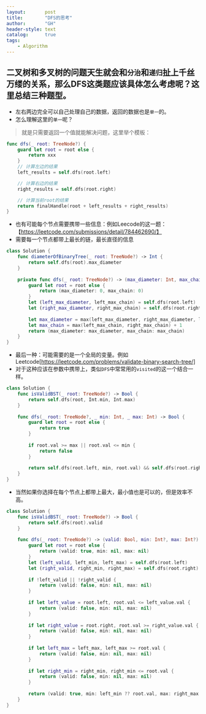 ```yaml
---
layout:       post
title:        "DFS的思考"
author:       "GH"
header-style: text
catalog:      true
tags:
    - Algorithm
---
```


## 二叉树和多叉树的问题天生就会和`分治`和`递归`扯上千丝万缕的关系，那么DFS这类题应该具体怎么考虑呢？这里总结三种题型。

<!-- more -->

* 左右两边完全可以自己处理自己的数据，返回的数据也是`单一`的。
* 怎么理解这里的`单一`呢？
> 就是只需要返回一个值就能解决问题，这里举个模板：

```swift
func dfs(_ root: TreeNode?) {
    guard let root = root else {
        return xxx
    }
    // 计算左边的结果
    left_results = self.dfs(root.left)

    // 计算右边的结果
    right_results = self.dfs(root.right)

    // 计算当前root的结果
    return finalHandle(root + left_results + right_results)
}
```

* 也有可能每个节点需要携带一些信息：例如Leecode的这一题：【https://leetcode.com/submissions/detail/784462690/】
* 需要每一个节点都带上最长的链，最长直径的信息

```swift
class Solution {
    func diameterOfBinaryTree(_ root: TreeNode?) -> Int {
        return self.dfs(root).max_diameter
    }
    
    private func dfs(_ root: TreeNode?) -> (max_diameter: Int, max_chain: Int) {
        guard let root = root else {
            return (max_diameter: 0, max_chain: 0)
        }
        let (left_max_diameter, left_max_chain) = self.dfs(root.left)
        let (right_max_diameter, right_max_chain) = self.dfs(root.right)
        
        let max_diameter = max(left_max_diameter, right_max_diameter, left_max_chain + right_max_chain)
        let max_chain = max(left_max_chain, right_max_chain) + 1
        return (max_diameter: max_diameter, max_chain: max_chain)
    }
}
```

* 最后一种：可能需要的是一个全局的变量。例如Leetcode[https://leetcode.com/problems/validate-binary-search-tree/]
* 对于这种应该在参数中携带上，类似`DFS`中常常用的`visited`的这一个结合一样。

```swift
class Solution {
    func isValidBST(_ root: TreeNode?) -> Bool {
        return self.dfs(root, Int.min, Int.max)
    }
    
    func dfs(_ root: TreeNode?, _ min: Int, _ max: Int) -> Bool {
        guard let root = root else {
            return true
        }
        
        if root.val >= max || root.val <= min {
            return false
        }
        
        return self.dfs(root.left, min, root.val) && self.dfs(root.right, root.val, max)
    }
}
```

* 当然如果你选择在每个节点上都带上最大，最小值也是可以的，但是效率不高。

```swift
class Solution {
    func isValidBST(_ root: TreeNode?) -> Bool {
        return self.dfs(root).valid
    }
    
    func dfs(_ root: TreeNode?) -> (valid: Bool, min: Int?, max: Int?) {
        guard let root = root else {
            return (valid: true, min: nil, max: nil)
        }
        let (left_valid, left_min, left_max) = self.dfs(root.left)
        let (right_valid, right_min, right_max) = self.dfs(root.right)
        
        if !left_valid || !right_valid {
            return (valid: false, min: nil, max: nil)
        }
     
        if let left_value = root.left, root.val <= left_value.val {
            return (valid: false, min: nil, max: nil)
        }
        
        if let right_value = root.right, root.val >= right_value.val {
            return (valid: false, min: nil, max: nil)
        }
        
        if let left_max = left_max, left_max >= root.val {
            return (valid: false, min: nil, max: nil)
        }
        
        if let right_min = right_min, right_min <= root.val {
            return (valid: false, min: nil, max: nil)
        }
        
        return (valid: true, min: left_min ?? root.val, max: right_max ?? root.val)
    }
}
```
